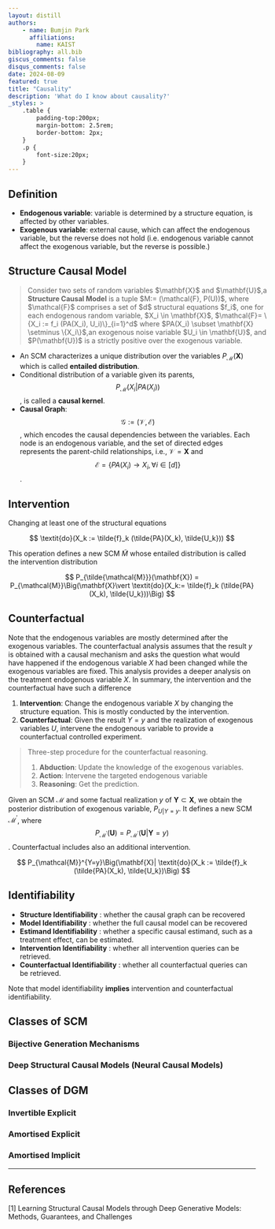 ```yaml
---
layout: distill
authors: 
    - name: Bumjin Park
      affiliations:
        name: KAIST
bibliography: all.bib
giscus_comments: false
disqus_comments: false
date: 2024-08-09
featured: true
title: "Causality"
description: 'What do I know about causality?'
_styles: >
    .table {
        padding-top:200px;
        margin-bottom: 2.5rem;
        border-bottom: 2px;
    }
    .p {
        font-size:20px;
    }
---
```

<style>
blockquote {
    width: 100%; 
}
</style>




## Definition 

* **Endogenous variable**: variable is determined by a structure equation, is affected by other variables.
* **Exogenous variable**: external cause, which can affect the endogenous variable, but the reverse does not hold (i.e. endogenous variable cannot affect the exogenous variable, but the reverse is possible.)


## Structure Causal Model 

<blockquote>
Consider two sets of random variables $\mathbf{X}$ and $\mathbf{U}$,a <strong>Structure Causal Model</strong> is a tuple $M:= (\mathcal{F}, P(U))$, where $\mathcal{F}$ comprises a set of $d$ structural equations $f_i$, one for each endogenous random variable, $X_i \in \mathbf{X}$, $\mathcal{F}= \{X_i := f_i (PA(X_i), U_i)\}_{i=1}^d$ where $PA(X_i) \subset \mathbf{X} \setminus \{X_i\}$,an exogenous noise variable $U_i \in \mathbf{U}$, and $P(\mathbf{U})$ is a strictly positive over the exogenous variable.   
</blockquote>

* An SCM characterizes a unique distribution over the variables $P_{\mathcal{M}}(\mathbf{X})$ which is called **entailed distribution**. 
* Conditional distribution of a variable given its parents, $$P_{\mathcal{M}}(X_i \vert PA(X_i))$$, is called a **causal kernel**. 
* **Causal Graph**: $$\mathcal{G} := (\mathcal{V}, \mathcal{E})$$, which encodes the causal dependencies between the variables. Each node is an endogenous variable, and the set of directed edges represents the parent-child relationships, i.e., $\mathcal{V} = \mathbf{X}$ and $$\mathcal{E} = \{PA(X_i) \rightarrow X_i, \forall i \in [d]\}$$.

## Intervention 

Changing at least one of the structural equations 

$$
\textit{do}(X_k := \tilde{f}_k (\tilde{PA}(X_k), \tilde{U_k}))
$$

This operation defines a new SCM $\tilde{M}$ whose entailed distribution is called the intervention distribution 

$$ 
P_{\tilde{\mathcal{M}}}(\mathbf{X}) = P_{\mathcal{M}}\Big(\mathbf{X}\vert \textit{do}(X_k:= \tilde{f}_k (\tilde{PA}(X_k), \tilde{U_k}))\Big)
$$


## Counterfactual 

Note that the endogenous variables are mostly determined after the exogenous variables. 
The counterfactual analysis assumes that the result $y$ is obtained with a causal mechanism and asks the question what would have happened if the endogenous variable $X$ had been changed while the exogenous variables are fixed. This analysis provides a deeper analysis on the treatment endogenous variable $X$. In summary, the intervention and the counterfactual have such a difference

1. **Intervention**: Change the endogenous variable $X$ by changing the structure equation. This is  mostly conducted by the intervention. 
2. **Counterfactual**: Given the result $Y=y$ and the realization of exogenous variables $U$, intervene the endogenous variable to provide a counterfactual controlled experiment. 


<blockquote>
Three-step procedure for the counterfactual reasoning. <br>

1. <strong>Abduction</strong>: Update the knowledge of the exogenous variables. <br>
2. <strong>Action</strong>: Intervene the targeted endogenous variable <br>
3. <strong>Reasoning</strong>: Get the prediction.

</blockquote>

Given an SCM $\mathcal{M}$ and some factual realization $y$ of $\mathbf{Y} \subset \mathbf{X}$, we obtain the posterior distribution of exogenous variable, $P_{U \vert Y=y}$. It defines a new SCM $\mathcal{M}^{'}$, where $$P_{\mathcal{M}^{'}}(\mathbf{U}) = P_{\mathcal{M}^{'}}(\mathbf{U} \vert \mathbf{Y}=y)$$. Counterfactual includes also an additional intervention. 

$$
P_{\mathcal{M}}^{Y=y}\Big(\mathbf{X}| \textit{do}(X_k := \tilde{f}_k (\tilde{PA}(X_k), \tilde{U_k})\Big)
$$


## Identifiability 

* **Structure Identifiability** : whether the causal graph can be recovered
* **Model Identifiability** : whether the full causal model can be recovered
* **Estimand Identifiability** : whether a specific causal estimand, such as a treatment effect, can be estimated. 
* **Intervention Identifiability**  : whether all intervention queries can be retrieved. 
* **Counterfactual Identifiability** : whether all counterfactual queries can be retrieved. 

Note that model identifiability **implies** intervention and counterfactual identifiability.

## Classes of SCM


### Bijective Generation Mechanisms

### Deep Structural Causal Models (Neural Causal Models)


## Classes of DGM 


### Invertible Explicit

### Amortised Explicit

### Amortised Implicit


---

## References 

[1] Learning Structural Causal Models through Deep Generative Models: Methods, Guarantees, and Challenges